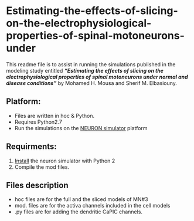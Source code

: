 # Estimating-the-effects-of-slicing-on-the-electrophysiological-properties-of-spinal-motoneurons-under
This readme file is to assist in running the simulations published in the modeling study entitled <b><i>“Estimating the effects of slicing on the electrophysiological properties of spinal motoneurons under normal and disease conditions”</i></b> by Mohamed H. Mousa and Sherif M. Elbasiouny.

## Platform:
* Files are written in hoc & Python. 
* Requires Python2.7
* Run the simulations on the  [NEURON simulator](https://neuron.yale.edu/neuron/what_is_neuron) platform

## Requirments:
1. [Install](https://www.neuron.yale.edu/neuron/static/py_doc/programming/python.html) the neuron simulator with Python 2 
2. Compile the mod files.

## Files description
* hoc files are for the full and the sliced models of MN#3
* mod. files are for the activa channels included in the cell models
* .py files are for adding the dendritic CaPIC channels.
